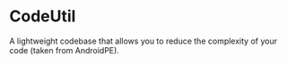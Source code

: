 # CodeUtil
A lightweight codebase that allows you to reduce the complexity of your code (taken from AndroidPE).
